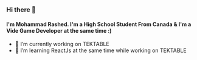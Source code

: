 ### Hi there 👋

#### I'm Mohammad Rashed. I'm a High School Student From Canada & I'm a Vide Game Developer at the same time :)

- 🔭 I’m currently working on TEKTABLE
- 🌱 I’m learning ReactJs at the same time while working on TEKTABLE

